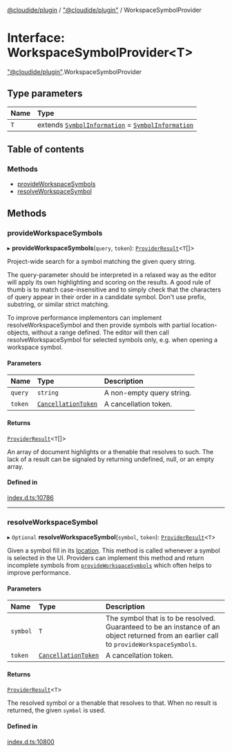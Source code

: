 [@cloudide/plugin](../README.md) / ["@cloudide/plugin"](../modules/_cloudide_plugin_.md) / WorkspaceSymbolProvider

# Interface: WorkspaceSymbolProvider<T\>

["@cloudide/plugin"](../modules/_cloudide_plugin_.md).WorkspaceSymbolProvider

## Type parameters

| Name | Type |
| :------ | :------ |
| `T` | extends [`SymbolInformation`](../classes/cloudide_plugin_.SymbolInformation.md) = [`SymbolInformation`](../classes/cloudide_plugin_.SymbolInformation.md) |

## Table of contents

### Methods

- [provideWorkspaceSymbols](cloudide_plugin_.WorkspaceSymbolProvider.md#provideworkspacesymbols)
- [resolveWorkspaceSymbol](cloudide_plugin_.WorkspaceSymbolProvider.md#resolveworkspacesymbol)

## Methods

### provideWorkspaceSymbols

▸ **provideWorkspaceSymbols**(`query`, `token`): [`ProviderResult`](../modules/_cloudide_plugin_.md#providerresult)<`T`[]\>

Project-wide search for a symbol matching the given query string.

The query-parameter should be interpreted in a relaxed way as the editor will apply its own
highlighting and scoring on the results. A good rule of thumb is to match case-insensitive and to
simply check that the characters of query appear in their order in a candidate symbol. Don't use
prefix, substring, or similar strict matching.

To improve performance implementors can implement resolveWorkspaceSymbol and then provide
symbols with partial location-objects, without a range defined. The editor will then call
resolveWorkspaceSymbol for selected symbols only, e.g. when opening a workspace symbol.

#### Parameters

| Name | Type | Description |
| :------ | :------ | :------ |
| `query` | `string` | A non-empty query string. |
| `token` | [`CancellationToken`](cloudide_plugin_.CancellationToken.md) | A cancellation token. |

#### Returns

[`ProviderResult`](../modules/_cloudide_plugin_.md#providerresult)<`T`[]\>

An array of document highlights or a thenable that
resolves to such. The lack of a result can be signaled by
returning undefined, null, or an empty array.

#### Defined in

[index.d.ts:10786](https://github.com/shuyaqian/cloudide-plugin-api/blob/26b31b9/index.d.ts#L10786)

___

### resolveWorkspaceSymbol

▸ `Optional` **resolveWorkspaceSymbol**(`symbol`, `token`): [`ProviderResult`](../modules/_cloudide_plugin_.md#providerresult)<`T`\>

Given a symbol fill in its [location](#SymbolInformation.location). This method is called whenever a symbol
is selected in the UI. Providers can implement this method and return incomplete symbols from
[`provideWorkspaceSymbols`](#WorkspaceSymbolProvider.provideWorkspaceSymbols) which often helps to improve
performance.

#### Parameters

| Name | Type | Description |
| :------ | :------ | :------ |
| `symbol` | `T` | The symbol that is to be resolved. Guaranteed to be an instance of an object returned from an earlier call to `provideWorkspaceSymbols`. |
| `token` | [`CancellationToken`](cloudide_plugin_.CancellationToken.md) | A cancellation token. |

#### Returns

[`ProviderResult`](../modules/_cloudide_plugin_.md#providerresult)<`T`\>

The resolved symbol or a thenable that resolves to that. When no result is returned,
the given `symbol` is used.

#### Defined in

[index.d.ts:10800](https://github.com/shuyaqian/cloudide-plugin-api/blob/26b31b9/index.d.ts#L10800)

